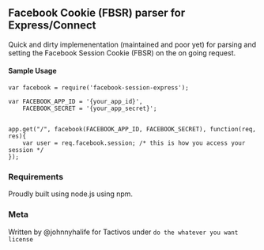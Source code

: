 ## Facebook Cookie (FBSR) parser for Express/Connect
Quick and dirty implemenentation (maintained and poor yet) for parsing and setting 
the Facebook Session Cookie (FBSR) on the on going request.

#### Sample Usage

	var facebook = require('facebook-session-express');

	var FACEBOOK_APP_ID = '{your_app_id}',
    	FACEBOOK_SECRET = '{your_app_secret}';

    
    app.get("/", facebook(FACEBOOK_APP_ID, FACEBOOK_SECRET), function(req, res){
    	var user = req.facebook.session; /* this is how you access your session */
    });

### Requirements

Proudly built using node.js using npm.


### Meta

Written by @johnnyhalife for Tactivos under `do the whatever you want license`